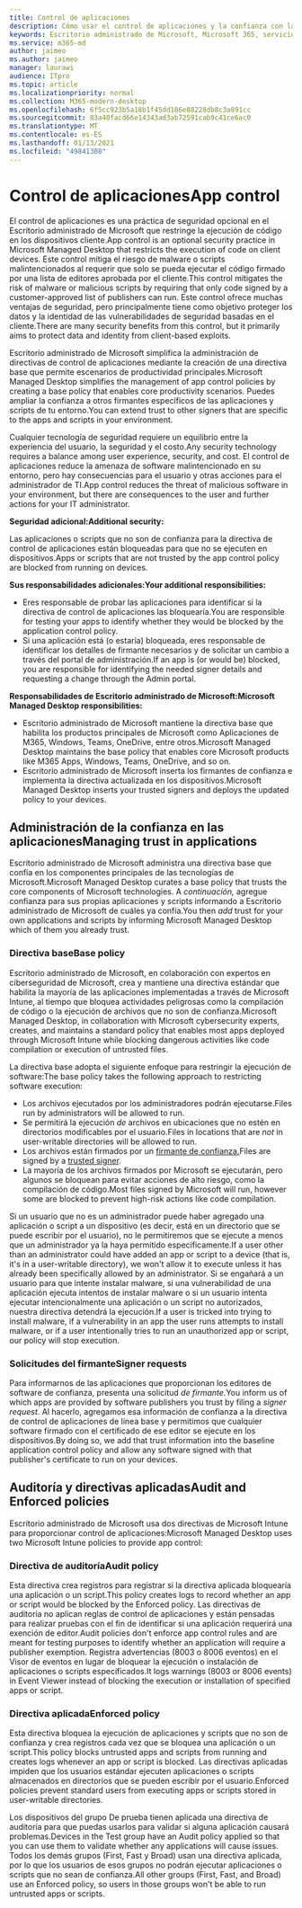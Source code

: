 ```yaml
---
title: Control de aplicaciones
description: Cómo usar el control de aplicaciones y la confianza con las aplicaciones
keywords: Escritorio administrado de Microsoft, Microsoft 365, servicio, documentación
ms.service: m365-md
author: jaimeo
ms.author: jaimeo
manager: laurawi
audience: ITpro
ms.topic: article
ms.localizationpriority: normal
ms.collection: M365-modern-desktop
ms.openlocfilehash: 6f5cc923b5a18b1f45dd186e88228db8c3a891cc
ms.sourcegitcommit: 83a40facd66e14343ad3ab72591cab9c41ce6ac0
ms.translationtype: MT
ms.contentlocale: es-ES
ms.lasthandoff: 01/13/2021
ms.locfileid: "49841308"
---
```

# <a name="app-control"></a><span data-ttu-id="ab5c6-104">Control de aplicaciones</span><span class="sxs-lookup"><span data-stu-id="ab5c6-104">App control</span></span>

<span data-ttu-id="ab5c6-105">El control de aplicaciones es una práctica de seguridad opcional en el Escritorio administrado de Microsoft que restringe la ejecución de código en los dispositivos cliente.</span><span class="sxs-lookup"><span data-stu-id="ab5c6-105">App control is an optional security practice in Microsoft Managed Desktop that restricts the execution of code on client devices.</span></span> <span data-ttu-id="ab5c6-106">Este control mitiga el riesgo de malware o scripts malintencionados al requerir que solo se pueda ejecutar el código firmado por una lista de editores aprobada por el cliente.</span><span class="sxs-lookup"><span data-stu-id="ab5c6-106">This control mitigates the risk of malware or malicious scripts by requiring that only code signed by a customer-approved list of publishers can run.</span></span> <span data-ttu-id="ab5c6-107">Este control ofrece muchas ventajas de seguridad, pero principalmente tiene como objetivo proteger los datos y la identidad de las vulnerabilidades de seguridad basadas en el cliente.</span><span class="sxs-lookup"><span data-stu-id="ab5c6-107">There are many security benefits from this control, but it primarily aims to protect data and identity from client-based exploits.</span></span>

<span data-ttu-id="ab5c6-108">Escritorio administrado de Microsoft simplifica la administración de directivas de control de aplicaciones mediante la creación de una directiva base que permite escenarios de productividad principales.</span><span class="sxs-lookup"><span data-stu-id="ab5c6-108">Microsoft Managed Desktop simplifies the management of app control policies by creating a base policy that enables core productivity scenarios.</span></span> <span data-ttu-id="ab5c6-109">Puedes ampliar la confianza a otros firmantes específicos de las aplicaciones y scripts de tu entorno.</span><span class="sxs-lookup"><span data-stu-id="ab5c6-109">You can extend trust to other signers that are specific to the apps and scripts in your environment.</span></span> 


<span data-ttu-id="ab5c6-110">Cualquier tecnología de seguridad requiere un equilibrio entre la experiencia del usuario, la seguridad y el costo.</span><span class="sxs-lookup"><span data-stu-id="ab5c6-110">Any security technology requires a balance among user experience, security, and cost.</span></span> <span data-ttu-id="ab5c6-111">El control de aplicaciones reduce la amenaza de software malintencionado en su entorno, pero hay consecuencias para el usuario y otras acciones para el administrador de TI.</span><span class="sxs-lookup"><span data-stu-id="ab5c6-111">App control reduces the threat of malicious software in your environment, but there are consequences to the user and further actions for your IT administrator.</span></span>

<span data-ttu-id="ab5c6-112">**Seguridad adicional:**</span><span class="sxs-lookup"><span data-stu-id="ab5c6-112">**Additional security:**</span></span>

<span data-ttu-id="ab5c6-113">Las aplicaciones o scripts que no son de confianza para la directiva de control de aplicaciones están bloqueadas para que no se ejecuten en dispositivos.</span><span class="sxs-lookup"><span data-stu-id="ab5c6-113">Apps or scripts that are not trusted by the app control policy are blocked from running on devices.</span></span>

<span data-ttu-id="ab5c6-114">**Sus responsabilidades adicionales:**</span><span class="sxs-lookup"><span data-stu-id="ab5c6-114">**Your additional responsibilities:**</span></span>

- <span data-ttu-id="ab5c6-115">Eres responsable de probar las aplicaciones para identificar si la directiva de control de aplicaciones las bloquearía.</span><span class="sxs-lookup"><span data-stu-id="ab5c6-115">You are responsible for testing your apps to identify whether they would be blocked by the application control policy.</span></span>
- <span data-ttu-id="ab5c6-116">Si una aplicación está (o estaría) bloqueada, eres responsable de identificar los detalles de firmante necesarios y de solicitar un cambio a través del portal de administración.</span><span class="sxs-lookup"><span data-stu-id="ab5c6-116">If an app is (or would be) blocked, you are responsible for identifying the needed signer details and requesting a change through the Admin portal.</span></span>

<span data-ttu-id="ab5c6-117">**Responsabilidades de Escritorio administrado de Microsoft:**</span><span class="sxs-lookup"><span data-stu-id="ab5c6-117">**Microsoft Managed Desktop responsibilities:**</span></span>

- <span data-ttu-id="ab5c6-118">Escritorio administrado de Microsoft mantiene la directiva base que habilita los productos principales de Microsoft como Aplicaciones de M365, Windows, Teams, OneDrive, entre otros.</span><span class="sxs-lookup"><span data-stu-id="ab5c6-118">Microsoft Managed Desktop maintains the base policy that enables core Microsoft products like M365 Apps, Windows, Teams, OneDrive, and so on.</span></span>
- <span data-ttu-id="ab5c6-119">Escritorio administrado de Microsoft inserta los firmantes de confianza e implementa la directiva actualizada en los dispositivos.</span><span class="sxs-lookup"><span data-stu-id="ab5c6-119">Microsoft Managed Desktop inserts your trusted signers and deploys the updated policy to your devices.</span></span>


## <a name="managing-trust-in-applications"></a><span data-ttu-id="ab5c6-120">Administración de la confianza en las aplicaciones</span><span class="sxs-lookup"><span data-stu-id="ab5c6-120">Managing trust in applications</span></span>

<span data-ttu-id="ab5c6-121">Escritorio administrado de Microsoft administra una directiva base que confía en los componentes principales de las tecnologías de Microsoft.</span><span class="sxs-lookup"><span data-stu-id="ab5c6-121">Microsoft Managed Desktop curates a base policy that trusts the core components of Microsoft technologies.</span></span> <span data-ttu-id="ab5c6-122">A *continuación,* agregue confianza para sus propias aplicaciones y scripts informando a Escritorio administrado de Microsoft de cuáles ya confía.</span><span class="sxs-lookup"><span data-stu-id="ab5c6-122">You then *add* trust for your own applications and scripts by informing Microsoft Managed Desktop which of them you already trust.</span></span>

### <a name="base-policy"></a><span data-ttu-id="ab5c6-123">Directiva base</span><span class="sxs-lookup"><span data-stu-id="ab5c6-123">Base policy</span></span>

<span data-ttu-id="ab5c6-124">Escritorio administrado de Microsoft, en colaboración con expertos en ciberseguridad de Microsoft, crea y mantiene una directiva estándar que habilita la mayoría de las aplicaciones implementadas a través de Microsoft Intune, al tiempo que bloquea actividades peligrosas como la compilación de código o la ejecución de archivos que no son de confianza.</span><span class="sxs-lookup"><span data-stu-id="ab5c6-124">Microsoft Managed Desktop, in collaboration with Microsoft cybersecurity experts, creates, and maintains a standard policy that enables most apps deployed through Microsoft Intune while blocking dangerous activities like code compilation or execution of untrusted files.</span></span>

<span data-ttu-id="ab5c6-125">La directiva base adopta el siguiente enfoque para restringir la ejecución de software:</span><span class="sxs-lookup"><span data-stu-id="ab5c6-125">The base policy takes the following approach to restricting software execution:</span></span>

- <span data-ttu-id="ab5c6-126">Los archivos ejecutados por los administradores podrán ejecutarse.</span><span class="sxs-lookup"><span data-stu-id="ab5c6-126">Files run by administrators will be allowed to run.</span></span>
- <span data-ttu-id="ab5c6-127">Se permitirá la ejecución *de* archivos en ubicaciones que no estén en directorios modificables por el usuario.</span><span class="sxs-lookup"><span data-stu-id="ab5c6-127">Files in locations that are *not* in user-writable directories will be allowed to run.</span></span>
- <span data-ttu-id="ab5c6-128">Los archivos están firmados por un [firmante de confianza.](#signer-requests)</span><span class="sxs-lookup"><span data-stu-id="ab5c6-128">Files are signed by a [trusted signer](#signer-requests).</span></span>
- <span data-ttu-id="ab5c6-129">La mayoría de los archivos firmados por Microsoft se ejecutarán, pero algunos se bloquean para evitar acciones de alto riesgo, como la compilación de código.</span><span class="sxs-lookup"><span data-stu-id="ab5c6-129">Most files signed by Microsoft will run, however some are blocked to prevent high-risk actions like code compilation.</span></span>


<span data-ttu-id="ab5c6-130">Si un usuario que no es un administrador puede haber agregado una aplicación o script a un dispositivo (es decir, está en un directorio que se puede escribir por el usuario), no le permitiremos que se ejecute a menos que un administrador ya la haya permitido específicamente.</span><span class="sxs-lookup"><span data-stu-id="ab5c6-130">If a user other than an administrator could have added an app or script to a device (that is, it's in a user-writable directory), we won't allow it to execute unless it has already been specifically allowed by an administrator.</span></span> <span data-ttu-id="ab5c6-131">Si se engañará a un usuario para que intente instalar malware, si una vulnerabilidad de una aplicación ejecuta intentos de instalar malware o si un usuario intenta ejecutar intencionalmente una aplicación o un script no autorizados, nuestra directiva detendrá la ejecución.</span><span class="sxs-lookup"><span data-stu-id="ab5c6-131">If a user is tricked into trying to install malware, if a vulnerability in an app the user runs attempts to install malware, or if a user intentionally tries to run an unauthorized app or script, our policy will stop execution.</span></span>

### <a name="signer-requests"></a><span data-ttu-id="ab5c6-132">Solicitudes del firmante</span><span class="sxs-lookup"><span data-stu-id="ab5c6-132">Signer requests</span></span>

<span data-ttu-id="ab5c6-133">Para informarnos de las aplicaciones que proporcionan los editores de software de confianza, presenta una solicitud *de firmante.*</span><span class="sxs-lookup"><span data-stu-id="ab5c6-133">You inform us of which apps are provided by software publishers you trust by filing a *signer request*.</span></span> <span data-ttu-id="ab5c6-134">Al hacerlo, agregamos esa información de confianza a la directiva de control de aplicaciones de línea base y permitimos que cualquier software firmado con el certificado de ese editor se ejecute en los dispositivos.</span><span class="sxs-lookup"><span data-stu-id="ab5c6-134">By doing so, we add that trust information into the baseline application control policy and allow any software signed with that publisher's certificate to run on your devices.</span></span>

## <a name="audit-and-enforced-policies"></a><span data-ttu-id="ab5c6-135">Auditoría y directivas aplicadas</span><span class="sxs-lookup"><span data-stu-id="ab5c6-135">Audit and Enforced policies</span></span>

<span data-ttu-id="ab5c6-136">Escritorio administrado de Microsoft usa dos directivas de Microsoft Intune para proporcionar control de aplicaciones:</span><span class="sxs-lookup"><span data-stu-id="ab5c6-136">Microsoft Managed Desktop uses two Microsoft Intune policies to provide app control:</span></span>

### <a name="audit-policy"></a><span data-ttu-id="ab5c6-137">Directiva de auditoría</span><span class="sxs-lookup"><span data-stu-id="ab5c6-137">Audit policy</span></span>
<span data-ttu-id="ab5c6-138">Esta directiva crea registros para registrar si la directiva aplicada bloquearía una aplicación o un script.</span><span class="sxs-lookup"><span data-stu-id="ab5c6-138">This policy creates logs to record whether an app or script would be blocked by the Enforced policy.</span></span> <span data-ttu-id="ab5c6-139">Las directivas de auditoría no aplican reglas de control de aplicaciones y están pensadas para realizar pruebas con el fin de identificar si una aplicación requerirá una exención de editor.</span><span class="sxs-lookup"><span data-stu-id="ab5c6-139">Audit policies don't enforce app control rules and are meant for testing purposes to identify whether an application will require a publisher exemption.</span></span> <span data-ttu-id="ab5c6-140">Registra advertencias (8003 o 8006 eventos) en el Visor de eventos en lugar de bloquear la ejecución o instalación de aplicaciones o scripts especificados.</span><span class="sxs-lookup"><span data-stu-id="ab5c6-140">It logs warnings (8003 or 8006 events) in Event Viewer instead of blocking the execution or installation of specified apps or script.</span></span>

### <a name="enforced-policy"></a><span data-ttu-id="ab5c6-141">Directiva aplicada</span><span class="sxs-lookup"><span data-stu-id="ab5c6-141">Enforced policy</span></span>
<span data-ttu-id="ab5c6-142">Esta directiva bloquea la ejecución de aplicaciones y scripts que no son de confianza y crea registros cada vez que se bloquea una aplicación o un script.</span><span class="sxs-lookup"><span data-stu-id="ab5c6-142">This policy blocks untrusted apps and scripts from running and creates logs whenever an app or script is blocked.</span></span> <span data-ttu-id="ab5c6-143">Las directivas aplicadas impiden que los usuarios estándar ejecuten aplicaciones o scripts almacenados en directorios que se pueden escribir por el usuario.</span><span class="sxs-lookup"><span data-stu-id="ab5c6-143">Enforced policies prevent standard users from executing apps or scripts stored in user-writable directories.</span></span>

<span data-ttu-id="ab5c6-144">Los dispositivos del grupo De prueba tienen aplicada una directiva de auditoría para que puedas usarlos para validar si alguna aplicación causará problemas.</span><span class="sxs-lookup"><span data-stu-id="ab5c6-144">Devices in the Test group have an Audit policy applied so that you can use them to validate whether any applications will cause issues.</span></span> <span data-ttu-id="ab5c6-145">Todos los demás grupos (First, Fast y Broad) usan una directiva aplicada, por lo que los usuarios de esos grupos no podrán ejecutar aplicaciones o scripts que no sean de confianza.</span><span class="sxs-lookup"><span data-stu-id="ab5c6-145">All other groups (First, Fast, and Broad) use an Enforced policy, so users in those groups won't be able to run untrusted apps or scripts.</span></span>







